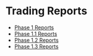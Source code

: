 # Trading Reports


- [Phase 1 Reports](Phase1.md)
- [Phase 1.1 Reports](Phase1.1.md)
- [Phase 1.2 Reports](Phase1.2.md)
- [Phase 1.3 Reports](Phase1.3.md)
